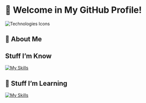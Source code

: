 # 👋 Welcome in My GitHub Profile!
![Technologies Icons](https://skillicons.dev/icons?i=git,html,css)

## 📖 About Me

## Stuff I’m Know
[![My Skills](https://skillicons.dev/icons?i=html,css,git,flutter&perline=3)](https://skillicons.dev)



## 🚀 Stuff I’m Learning
[![My Skills](https://skillicons.dev/icons?i=js,bootstrap,python,flutter&perline=2)](https://skillicons.dev)

<!--
**LeYts1/LeYts1** is a ✨ _special_ ✨ repository because its `README.md` (this file) appears on your GitHub profile.

Here are some ideas to get you started:

- 🔭 I’m currently working on ...
- 🌱 I’m currently learning ...
- 👯 I’m looking to collaborate on ...
- 🤔 I’m looking for help with ...
- 💬 Ask me about ...
- 📫 How to reach me: ...
- 😄 Pronouns: ...
- ⚡ Fun fact: ...
-->

